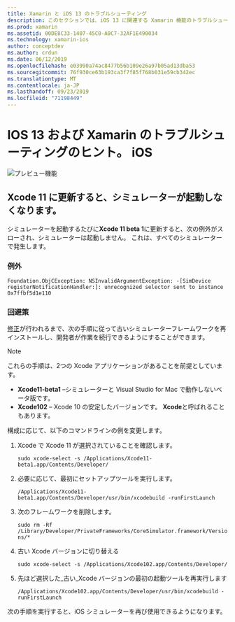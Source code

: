 ```yaml
---
title: Xamarin と iOS 13 のトラブルシューティング
description: このセクションでは、iOS 13 に関連する Xamarin 機能のトラブルシューティングのヒントについて説明します。
ms.prod: xamarin
ms.assetid: 00DE8C33-1407-45C0-A0C7-32AF1E490034
ms.technology: xamarin-ios
author: conceptdev
ms.author: crdun
ms.date: 06/12/2019
ms.openlocfilehash: e03990a74ac8477b56b109e26a97b05ad13dba53
ms.sourcegitcommit: 76f930ce63b193ca3f7f85f768b031e59cb342ec
ms.translationtype: MT
ms.contentlocale: ja-JP
ms.lasthandoff: 09/23/2019
ms.locfileid: "71198449"
---
```

# <a name="troubleshooting-tips-for-ios-13-and-xamarinios"></a>IOS 13 および Xamarin のトラブルシューティングのヒント。 iOS

![プレビュー機能](~/media/shared/preview.png)

## <a name="updating-to-xcode-11-stops-the-simulator-from-launching"></a>Xcode 11 に更新すると、シミュレーターが起動しなくなります。

シミュレーターを起動するたびに**Xcode 11 beta 1**に更新すると、次の例外がスローされ、シミュレーターは起動しません。 これは、すべてのシミュレーターで発生します。

### <a name="exception"></a>例外

`Foundation.ObjCException: NSInvalidArgumentException: -[SimDevice registerNotificationHandler:]: unrecognized selector sent to instance 0x7ffbf5d1e110`

### <a name="workaround"></a>回避策

[修正](https://github.com/xamarin/xamarin-macios/issues/6216)が行われるまで、次の手順に従って古いシミュレーターフレームワークを再インストールし、開発者が作業を続行できるようにすることができます。

> [!NOTE]
> これらの手順は、2つの Xcode アプリケーションがあることを前提としています。
>
> - **Xcode11-beta1** –シミュレーターと Visual Studio for Mac で動作しないベータ版です。
> - **Xcode102** – Xcode 10 の安定したバージョンです。 **Xcode**と呼ばれることもあります。
>
> 構成に応じて、以下のコマンドラインの例を変更します。

1. Xcode で Xcode 11 が選択されていることを確認します。

   `sudo xcode-select -s /Applications/Xcode11-beta1.app/Contents/Developer/`

2. 必要に応じて、最初にセットアップツールを実行します。

    `/Applications/Xcode11-beta1.app/Contents/Developer/usr/bin/xcodebuild -runFirstLaunch`

3. 次のフレームワークを削除します。

    `sudo rm -Rf  /Library/Developer/PrivateFrameworks/CoreSimulator.framework/Versions/*`

4. 古い Xcode バージョンに切り替える

   `sudo xcode-select -s /Applications/Xcode102.app/Contents/Developer/`

5. 先ほど選択した_古い_Xcode バージョンの最初の起動ツールを再実行します

   `/Applications/Xcode102.app/Contents/Developer/usr/bin/xcodebuild -runFirstLaunch`

次の手順を実行すると、iOS シミュレーターを再び使用できるようになります。
